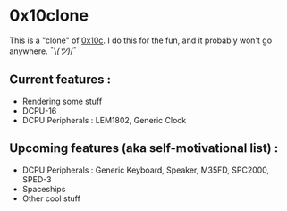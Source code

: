 0x10clone
=========
This is a "clone" of [0x10c](https://en.wikipedia.org/wiki/0x10c). I do this for the fun, and it probably won't go anywhere. ¯\\_(ツ)_/¯

Current features :
------------------

* Rendering some stuff
* DCPU-16
* DCPU Peripherals : LEM1802, Generic Clock

Upcoming features (aka self-motivational list) :
------------------------------------------------
* DCPU Peripherals : Generic Keyboard, Speaker, M35FD, SPC2000, SPED-3
* Spaceships
* Other cool stuff
